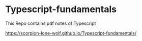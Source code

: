 # Typescript-fundamentals

This Repo contains pdf notes of Typescript 

https://scorpion-lone-wolf.github.io/Typescript-fundamentals/
